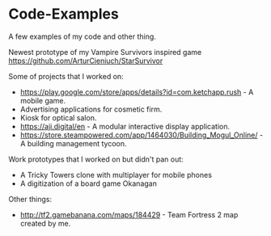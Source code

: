 # Code-Examples

A few examples of my code and other thing.

Newest prototype of my Vampire Survivors inspired game
https://github.com/ArturCieniuch/StarSurvivor

Some of projects that I worked on:
- https://play.google.com/store/apps/details?id=com.ketchapp.rush - A mobile game.
- Advertising applications for cosmetic firm.
- Kiosk for optical salon.
- https://aji.digital/en - A modular interactive display application.
- https://store.steampowered.com/app/1464030/Building_Mogul_Online/ - A building management tycoon.

Work prototypes that I worked on but didn't pan out: 
- A Tricky Towers clone with multiplayer for mobile phones
- A digitization of a board game Okanagan

Other things:
- http://tf2.gamebanana.com/maps/184429 - Team Fortress 2 map created by me.
